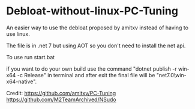 # Debloat-without-linux-PC-Tuning
An easier way to use the debloat proposed by amitxv instead of having to use linux. 

The file is in .net 7 but using AOT so you don't need to install the net api.  

To use run start.bat  


if you want to do your own build use the command "dotnet publish -r win-x64 -c Release" in terminal 
and after exit the final file will be "net7.0\win-x64-native".

Credit:
https://github.com/amitxv/PC-Tuning
https://github.com/M2TeamArchived/NSudo
